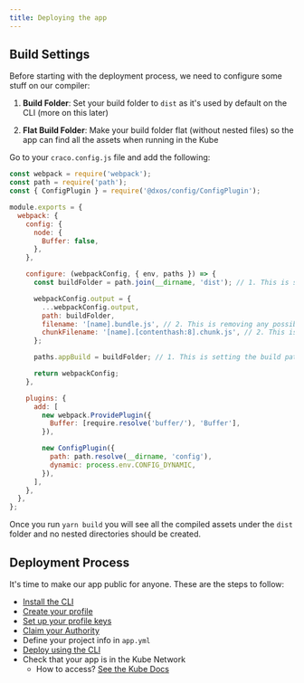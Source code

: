 ```yaml
---
title: Deploying the app
---
```


## Build Settings

Before starting with the deployment process, we need to configure some stuff on our compiler:

1. **Build Folder**: Set your build folder to `dist` as it's used by default on the CLI (more on this later)

2. **Flat Build Folder**: Make your build folder flat (without nested files) so the app can find all the assets when running in the Kube

Go to your `craco.config.js` file and add the following:

```jsx:title=<root>/craco.config.js
const webpack = require('webpack');
const path = require('path');
const { ConfigPlugin } = require('@dxos/config/ConfigPlugin');

module.exports = {
  webpack: {
    config: {
      node: {
        Buffer: false,
      },
    },

    configure: (webpackConfig, { env, paths }) => {
      const buildFolder = path.join(__dirname, 'dist'); // 1. This is setting the build folder to `dist`

      webpackConfig.output = {
        ...webpackConfig.output,
        path: buildFolder,
        filename: '[name].bundle.js', // 2. This is removing any possible parent dir that webpack could add to the file
        chunkFilename: '[name].[contenthash:8].chunk.js', // 2. This is removing any possible parent dir that webpack could add to the file
      };

      paths.appBuild = buildFolder; // 1. This is setting the build path also on craco

      return webpackConfig;
    },

    plugins: {
      add: [
        new webpack.ProvidePlugin({
          Buffer: [require.resolve('buffer/'), 'Buffer'],
        }),

        new ConfigPlugin({
          path: path.resolve(__dirname, 'config'),
          dynamic: process.env.CONFIG_DYNAMIC,
        }),
      ],
    },
  },
};
```

Once you run `yarn build` you will see all the compiled assets under the `dist` folder and no nested directories should be created.

## Deployment Process

It's time to make our app public for anyone. These are the steps to follow:

- [Install the CLI](https://dxos-docs.netlify.app/cli/installation/)
- [Create your profile](https://dxos-docs.netlify.app/cli/profile-creation/)
- [Set up your profile keys](https://dxos-docs.netlify.app/cli/profile-keys-setup/)
- [Claim your Authority](https://dxos-docs.netlify.app/cli/profile-authority/)
- Define your project info in `app.yml`
- [Deploy using the CLI](https://dxos-docs.netlify.app/cli/cli-app/app-deployment/)
- Check that your app is in the Kube Network
  - How to access? [See the Kube Docs](https://dxos-docs.netlify.app/kube/console-access/)
